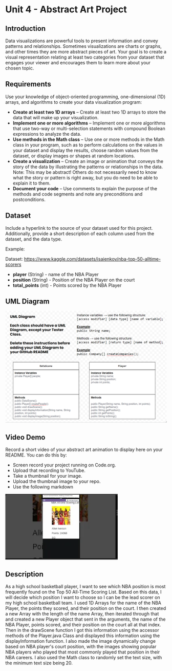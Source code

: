 # Unit 4 - Abstract Art Project

## Introduction

Data visualizations are powerful tools to present information and convey patterns and relationships. Sometimes visualizations are charts or graphs, and other times they are more abstract pieces of art. Your goal is to create a visual representation relating at least two categories from your dataset that engages your viewer and encourages them to learn more about your chosen topic.

## Requirements

Use your knowledge of object-oriented programming, one-dimensional (1D) arrays, and algorithms to create your data visualization program:

- **Create at least two 1D arrays** – Create at least two 1D arrays to store the data that will make up your visualization.
- **Implement one or more algorithms** – Implement one or more algorithms that use two-way or multi-selection statements with compound Boolean expressions to analyze the data.
- **Use methods in the Math class** – Use one or more methods in the Math class in your program, such as to perform calculations on the values in your dataset and display the results, choose random values from the dataset, or display images or shapes at random locations.
- **Create a visualization** – Create an image or animation that conveys the story of the data by illustrating the patterns or relationships in the data.
  Note: This may be abstract! Others do not necessarily need to know what the story or pattern is right away, but you do need to be able to explain it to them.
- **Document your code** – Use comments to explain the purpose of the methods and code segments and note any preconditions and postconditions.

## Dataset

Include a hyperlink to the source of your dataset used for this project. Additionally, provide a short description of each column used from the dataset, and the data type.

Example:

Dataset: https://www.kaggle.com/datasets/isaienkov/nba-top-50-alltime-scorers

- **player** (String) - name of the NBA Player
- **position** (String) - Position of the NBA Player on the court
- **total_points** (int) - Points scored by the NBA Player

## UML Diagram

![UML Diagram](image.png)

## Video Demo

Record a short video of your abstract art animation to display here on your README. You can do this by:

- Screen record your project running on Code.org.
- Upload that recording to YouTube.
- Take a thumbnail for your image.
- Upload the thumbnail image to your repo.
- Use the following markdown

[![Thumbnail for Youtube Video](image-1.png)](https://www.youtube.com/shorts/9BQUSY5PwaE)

## Description

As a high school basketball player, I want to see which NBA position is most frequently found on the Top 50 All-Time Scoring List. Based on this data, I will decide which position I want to choose so I can be the lead scorer on my high school basketball team. I used 1D Arrays for the name of the NBA Player, the points they scored, and their position on the court. I then created a new Array with the length of the name Array, then iterated through that and created a new Player object that sent in the arguments, the name of the NBA Player, points scored, and their position on the court all at that index. Then in the drawScene function I got this information using the accessor methods of the Player.java Class and displayed this information using the displayInformation function. I also made the image dynamically change based on NBA player's court position, with the images showing popular NBA players who played that most commonly played that position in their NBA careers. I also used the Math class to randomly set the text size, with the minimum text size being 20. 